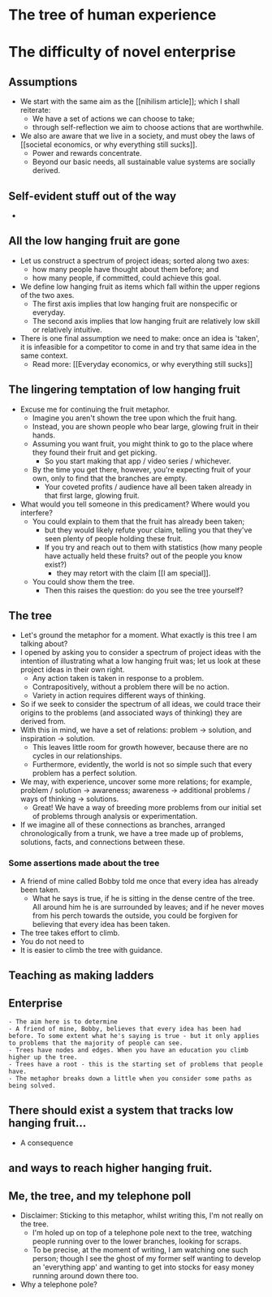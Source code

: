 # The tree of human experience




# The difficulty of novel enterprise
## Assumptions
- We start with the same aim as the [[nihilism article]]; which I shall reiterate:
    - We have a set of actions we can choose to take; 
    - through self-reflection we aim to choose actions that are worthwhile. 
- We also are aware that we live in a society, and must obey the laws of [[societal economics, or why everything still sucks]].
    - Power and rewards concentrate.
    - Beyond our basic needs, all sustainable value systems are socially derived.

## Self-evident stuff out of the way
- 

## All the low hanging fruit are gone
- Let us construct a spectrum of project ideas; sorted along two axes: 
    - how many people have thought about them before; and 
    - how many people, if committed, could achieve this goal.
- We define low hanging fruit as items which fall within the upper regions of the two axes.
    - The first axis implies that low hanging fruit are nonspecific or everyday.
    - The second axis implies that low hanging fruit are relatively low skill or relatively intuitive.
- There is one final assumption we need to make: once an idea is 'taken', it is infeasible for a competitor to come in and try that same idea in the same context.
    - Read more: [[Everyday economics, or why everything still sucks]]

## The lingering temptation of low hanging fruit
- Excuse me for continuing the fruit metaphor.
    - Imagine you aren't shown the tree upon which the fruit hang. 
    - Instead, you are shown people who bear large, glowing fruit in their hands.
    - Assuming you want fruit, you might think to go to the place where they found their fruit and get picking. 
        - So you start making that app / video series / whichever.
    - By the time you get there, however, you're expecting fruit of your own, only to find that the branches are empty. 
        - Your coveted profits / audience have all been taken already in that first large, glowing fruit.
- What would you tell someone in this predicament? Where would you interfere?
    - You could explain to them that the fruit has already been taken;
        - but they would likely refute your claim, telling you that they've seen plenty of people holding these fruit.
        - If you try and reach out to them with statistics (how many people have actually held these fruits? out of the people you know exist?)
            - they may retort with the claim [[I am special]].
    - You could show them the tree.
        - Then this raises the question: do you see the tree yourself? 

## The tree
- Let's ground the metaphor for a moment. What exactly is this tree I am talking about?
- I opened by asking you to consider a spectrum of project ideas with the intention of illustrating what a low hanging fruit was; let us look at these project ideas in their own right.
    - Any action taken is taken in response to a problem. 
    - Contrapositively, without a problem there will be no action.
    - Variety in action requires different ways of thinking.
- So if we seek to consider the spectrum of all ideas, we could trace their origins to the problems (and associated ways of thinking) they are derived from.
- With this in mind, we have a set of relations: problem -> solution, and inspiration -> solution. 
    - This leaves little room for growth however, because there are no cycles in our relationships. 
    - Furthermore, evidently, the world is not so simple such that every problem has a perfect solution.
- We may, with experience, uncover some more relations; for example, problem / solution -> awareness; awareness -> additional problems / ways of thinking -> solutions.
    - Great! We have a way of breeding more problems from our initial set of problems through analysis or experimentation.
- If we imagine all of these connections as branches, arranged chronologically from a trunk, we have a tree made up of problems, solutions, facts, and connections between these.

### Some assertions made about the tree
- A friend of mine called Bobby told me once that every idea has already been taken. 
    - What he says is true, if he is sitting in the dense centre of the tree. All around him he is are surrounded by leaves; and if he never moves from his perch towards the outside, you could be forgiven for believing that every idea has been taken. 
- The tree takes effort to climb.
- You do not need to 
- It is easier to climb the tree with guidance.


## Teaching as making ladders

## Enterprise

    - The aim here is to determine 
    - A friend of mine, Bobby, believes that every idea has been had before. To some extent what he's saying is true - but it only applies to problems that the majority of people can see. 
    - Trees have nodes and edges. When you have an education you climb higher up the tree.
    - Trees have a root - this is the starting set of problems that people have. 
    - The metaphor breaks down a little when you consider some paths as being solved.

## There should exist a system that tracks low hanging fruit...
- A consequence

## and ways to reach higher hanging fruit.


## Me, the tree, and my telephone poll
- Disclaimer: Sticking to this metaphor, whilst writing this, I'm not really on the tree. 
    - I'm holed up on top of a telephone pole next to the tree, watching people running over to the lower branches, looking for scraps.
    - To be precise, at the moment of writing, I am watching one such person; though I see the ghost of my former self wanting to develop an 'everything app' and wanting to get into stocks for easy money running around down there too.
- Why a telephone pole? 